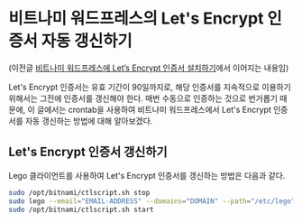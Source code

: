 # 비트나미 워드프레스의 Let's Encrypt 인증서 자동 갱신하기

(이전글 [비트나미 워드프레스에 Let’s Encrypt 인증서 설치하기](./비트나미-워드프레스에-Letsencrypt-인증서-설치하기.md)에서 이어지는 내용임)

Let's Encrypt 인증서는 유효 기간이 90일까지로, 해당 인증서를 지속적으로 이용하기 위해서는 그전에 인증서를 갱신해야 한다. 매번 수동으로 인증하는 것으로 번거롭기 때문에, 이 글에서는 crontab을 사용하여 비트나미 워드프레스에서 Let's Encrypt 인증서를 자동 갱신하는 방법에 대해 알아보겠다. 

## Let's Encrypt 인증서 갱신하기

Lego 클라이언트를 사용하여 Let's Encrypt 인증서를 갱신하는 방법은 다음과 같다. 

```bash
sudo /opt/bitnami/ctlscript.sh stop
sudo lego --email="EMAIL-ADDRESS" --domains="DOMAIN" --path="/etc/lego" renew
sudo /opt/bitnami/ctlscript.sh start
```


